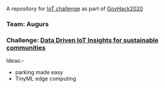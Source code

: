 A repository for [IoT challenge](https://hackerspace.govhack.org/challenges/data_driven_iot_insights_for_sustainable_communities) as part of [GovHack2020](https://hackerspace.govhack.org/)  
### Team: Augurs  
### Challenge: [Data Driven IoT Insights for sustainable communities](https://hackerspace.govhack.org/challenges/data_driven_iot_insights_for_sustainable_communities)   

Ideas:- 
- parking made easy
- TinyML edge computing
